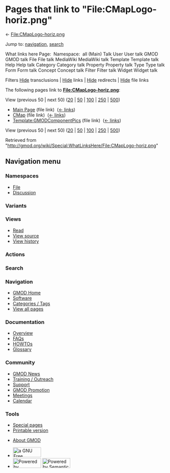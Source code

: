 <div id="mw-page-base" class="noprint">

</div>

<div id="mw-head-base" class="noprint">

</div>

<div id="content" class="mw-body" role="main">

<span id="top"></span>

<div id="mw-js-message" style="display:none;">

</div>



# <span dir="auto">Pages that link to "File:CMapLogo-horiz.png"</span>

<div id="bodyContent">

<div id="contentSub">

←
[File:CMapLogo-horiz.png](/wiki/File:CMapLogo-horiz.png "File:CMapLogo-horiz.png")

</div>

<div id="jump-to-nav" class="mw-jump">

Jump to: [navigation](#mw-navigation), [search](#p-search)

</div>

<div id="mw-content-text">

What links here Page:  Namespace:  all (Main) Talk User User talk GMOD
GMOD talk File File talk MediaWiki MediaWiki talk Template Template talk
Help Help talk Category Category talk Property Property talk Type Type
talk Form Form talk Concept Concept talk Filter Filter talk Widget
Widget talk

Filters
[Hide](/mediawiki/index.php?title=Special:WhatLinksHere/File:CMapLogo-horiz.png&hidetrans=1 "Special:WhatLinksHere/File:CMapLogo-horiz.png")
transclusions \|
[Hide](/mediawiki/index.php?title=Special:WhatLinksHere/File:CMapLogo-horiz.png&hidelinks=1 "Special:WhatLinksHere/File:CMapLogo-horiz.png")
links \|
[Hide](/mediawiki/index.php?title=Special:WhatLinksHere/File:CMapLogo-horiz.png&hideredirs=1 "Special:WhatLinksHere/File:CMapLogo-horiz.png")
redirects \|
[Hide](/mediawiki/index.php?title=Special:WhatLinksHere/File:CMapLogo-horiz.png&hideimages=1 "Special:WhatLinksHere/File:CMapLogo-horiz.png")
file links

The following pages link to
**[File:CMapLogo-horiz.png](/wiki/File:CMapLogo-horiz.png "File:CMapLogo-horiz.png")**:

View (previous 50 \| next 50)
([20](/mediawiki/index.php?title=Special:WhatLinksHere/File:CMapLogo-horiz.png&limit=20 "Special:WhatLinksHere/File:CMapLogo-horiz.png")
\|
[50](/mediawiki/index.php?title=Special:WhatLinksHere/File:CMapLogo-horiz.png&limit=50 "Special:WhatLinksHere/File:CMapLogo-horiz.png")
\|
[100](/mediawiki/index.php?title=Special:WhatLinksHere/File:CMapLogo-horiz.png&limit=100 "Special:WhatLinksHere/File:CMapLogo-horiz.png")
\|
[250](/mediawiki/index.php?title=Special:WhatLinksHere/File:CMapLogo-horiz.png&limit=250 "Special:WhatLinksHere/File:CMapLogo-horiz.png")
\|
[500](/mediawiki/index.php?title=Special:WhatLinksHere/File:CMapLogo-horiz.png&limit=500 "Special:WhatLinksHere/File:CMapLogo-horiz.png"))

- [Main Page](/wiki/Main_Page "Main Page") (file link) ‎
  <span class="mw-whatlinkshere-tools">([←
  links](/mediawiki/index.php?title=Special:WhatLinksHere&target=Main+Page "Special:WhatLinksHere"))</span>
- [CMap](/wiki/CMap "CMap") (file link) ‎
  <span class="mw-whatlinkshere-tools">([←
  links](/mediawiki/index.php?title=Special:WhatLinksHere&target=CMap "Special:WhatLinksHere"))</span>
- [Template:GMODComponentPics](/wiki/Template:GMODComponentPics "Template:GMODComponentPics")
  (file link) ‎ <span class="mw-whatlinkshere-tools">([←
  links](/mediawiki/index.php?title=Special:WhatLinksHere&target=Template%3AGMODComponentPics "Special:WhatLinksHere"))</span>

View (previous 50 \| next 50)
([20](/mediawiki/index.php?title=Special:WhatLinksHere/File:CMapLogo-horiz.png&limit=20 "Special:WhatLinksHere/File:CMapLogo-horiz.png")
\|
[50](/mediawiki/index.php?title=Special:WhatLinksHere/File:CMapLogo-horiz.png&limit=50 "Special:WhatLinksHere/File:CMapLogo-horiz.png")
\|
[100](/mediawiki/index.php?title=Special:WhatLinksHere/File:CMapLogo-horiz.png&limit=100 "Special:WhatLinksHere/File:CMapLogo-horiz.png")
\|
[250](/mediawiki/index.php?title=Special:WhatLinksHere/File:CMapLogo-horiz.png&limit=250 "Special:WhatLinksHere/File:CMapLogo-horiz.png")
\|
[500](/mediawiki/index.php?title=Special:WhatLinksHere/File:CMapLogo-horiz.png&limit=500 "Special:WhatLinksHere/File:CMapLogo-horiz.png"))

</div>

<div class="printfooter">

Retrieved from
"<http://gmod.org/wiki/Special:WhatLinksHere/File:CMapLogo-horiz.png>"

</div>

<div id="catlinks" class="catlinks catlinks-allhidden">

</div>

<div class="visualClear">

</div>

</div>

</div>

<div id="mw-navigation">

## Navigation menu

<div id="mw-head">



<div id="left-navigation">

<div id="p-namespaces" class="vectorTabs" role="navigation"
aria-labelledby="p-namespaces-label">

### Namespaces

- <span id="ca-nstab-image"><a href="/wiki/File:CMapLogo-horiz.png" accesskey="c"
  title="View the file page [c]">File</a></span>
- <span id="ca-talk"><a
  href="/mediawiki/index.php?title=File_talk:CMapLogo-horiz.png&amp;action=edit&amp;redlink=1"
  accesskey="t"
  title="Discussion about the content page [t]">Discussion</a></span>

</div>

<div id="p-variants" class="vectorMenu emptyPortlet" role="navigation"
aria-labelledby="p-variants-label">

### 

### Variants[](#)

<div class="menu">

</div>

</div>

</div>

<div id="right-navigation">

<div id="p-views" class="vectorTabs" role="navigation"
aria-labelledby="p-views-label">

### Views

- <span id="ca-view">[Read](/wiki/File:CMapLogo-horiz.png)</span>
- <span id="ca-viewsource"><a
  href="/mediawiki/index.php?title=File:CMapLogo-horiz.png&amp;action=edit"
  accesskey="e" title="This page is protected.
  You can view its source [e]">View source</a></span>
- <span id="ca-history"><a
  href="/mediawiki/index.php?title=File:CMapLogo-horiz.png&amp;action=history"
  accesskey="h" title="Past revisions of this page [h]">View history</a></span>

</div>

<div id="p-cactions" class="vectorMenu emptyPortlet" role="navigation"
aria-labelledby="p-cactions-label">

### Actions[](#)

<div class="menu">

</div>

</div>

<div id="p-search" role="search">

### Search

<div id="simpleSearch">

</div>

</div>

</div>

</div>

<div id="mw-panel">

<div id="p-logo" role="banner">

<a href="/wiki/Main_Page"
style="background-image: url(http://gmod.org/images/GMOD-cogs.png);"
title="Visit the main page"></a>

</div>

<div id="p-Navigation" class="portal" role="navigation"
aria-labelledby="p-Navigation-label">

### Navigation

<div class="body">

- <span id="n-GMOD-Home">[GMOD Home](/wiki/Main_Page)</span>
- <span id="n-Software">[Software](/wiki/GMOD_Components)</span>
- <span id="n-Categories-.2F-Tags">[Categories /
  Tags](/wiki/Categories)</span>
- <span id="n-View-all-pages">[View all
  pages](/wiki/Special:AllPages)</span>

</div>

</div>

<div id="p-Documentation" class="portal" role="navigation"
aria-labelledby="p-Documentation-label">

### Documentation

<div class="body">

- <span id="n-Overview">[Overview](/wiki/Overview)</span>
- <span id="n-FAQs">[FAQs](/wiki/Category:FAQ)</span>
- <span id="n-HOWTOs">[HOWTOs](/wiki/Category:HOWTO)</span>
- <span id="n-Glossary">[Glossary](/wiki/Glossary)</span>

</div>

</div>

<div id="p-Community" class="portal" role="navigation"
aria-labelledby="p-Community-label">

### Community

<div class="body">

- <span id="n-GMOD-News">[GMOD News](/wiki/GMOD_News)</span>
- <span id="n-Training-.2F-Outreach">[Training /
  Outreach](/wiki/Training_and_Outreach)</span>
- <span id="n-Support">[Support](/wiki/Support)</span>
- <span id="n-GMOD-Promotion">[GMOD
  Promotion](/wiki/GMOD_Promotion)</span>
- <span id="n-Meetings">[Meetings](/wiki/Meetings)</span>
- <span id="n-Calendar">[Calendar](/wiki/Calendar)</span>

</div>

</div>

<div id="p-tb" class="portal" role="navigation"
aria-labelledby="p-tb-label">

### Tools

<div class="body">

- <span id="t-specialpages"><a href="/wiki/Special:SpecialPages" accesskey="q"
  title="A list of all special pages [q]">Special pages</a></span>
- <span id="t-print"><a
  href="/mediawiki/index.php?title=Special:WhatLinksHere/File:CMapLogo-horiz.png&amp;printable=yes"
  rel="alternate" accesskey="p"
  title="Printable version of this page [p]">Printable version</a></span>

</div>

</div>

</div>

</div>

<div id="footer" role="contentinfo">

- <span id="footer-places-about">[About
  GMOD](/wiki/GMOD:About "GMOD:About")</span>

<!-- -->

- <span id="footer-copyrightico">[<img src="http://www.gnu.org/graphics/gfdl-logo-small.png" width="88"
  height="31" alt="a GNU Free Documentation License" />](http://www.gnu.org/licenses/fdl-1.3.html)</span>
- <span id="footer-poweredbyico">[<img src="/mediawiki/skins/common/images/poweredby_mediawiki_88x31.png"
  width="88" height="31" alt="Powered by MediaWiki" />](//www.mediawiki.org/)
  [<img
  src="/mediawiki/extensions/SemanticMediaWiki/includes/../resources/images/smw_button.png"
  width="88" height="31" alt="Powered by Semantic MediaWiki" />](https://www.semantic-mediawiki.org/wiki/Semantic_MediaWiki)</span>

<div style="clear:both">

</div>

</div>
